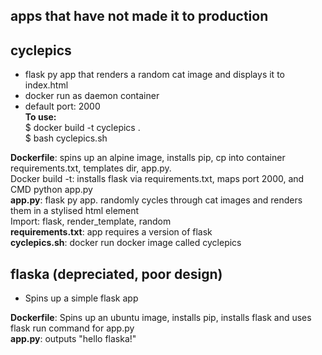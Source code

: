 ## apps that have not made it to production  
  
## cyclepics  
- flask py app that renders a random cat image and displays it to index.html  
- docker run as daemon container  
- default port: 2000  
**To use:**  
$ docker build -t cyclepics .  
$ bash cyclepics.sh   
  
**Dockerfile**: spins up an alpine image, installs pip, cp into container requirements.txt, templates dir, app.py.  
Docker build -t: installs flask via requirements.txt, maps port 2000, and CMD python app.py  
**app.py**: flask py app. randomly cycles through cat images and renders them in a stylised html element  
Import: flask, render_template, random  
**requirements.txt**: app requires a version of flask  
**cyclepics.sh**: docker run docker image called cyclepics  
  
## flaska (depreciated, poor design)  
- Spins up a simple flask app  
  
**Dockerfile**: Spins up an ubuntu image, installs pip, installs flask and uses flask run command for app.py  
**app.py**: outputs "hello flaska!"  

